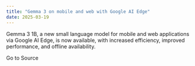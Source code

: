 ```yaml
---
title: "Gemma 3 on mobile and web with Google AI Edge"
date: 2025-03-19
---
```


Gemma 3 1B, a new small language model for mobile and web applications via Google AI Edge, is now available, with increased efficiency, improved performance, and offline availability.

Go to Source
